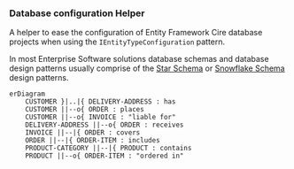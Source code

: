 ### Database configuration Helper

A helper to ease the configuration of Entity Framework Cire database projects when using the `IEntityTypeConfiguration` pattern.

In most Enterprise Software solutions database schemas and database design patterns usually comprise of the [Star Schema](https://en.wikipedia.org/wiki/Star_schema) or [Snowflake Schema](https://en.wikipedia.org/wiki/Snowflake_schema) design patterns.

```mermaid
erDiagram
    CUSTOMER }|..|{ DELIVERY-ADDRESS : has
    CUSTOMER ||--o{ ORDER : places
    CUSTOMER ||--o{ INVOICE : "liable for"
    DELIVERY-ADDRESS ||--o{ ORDER : receives
    INVOICE ||--|{ ORDER : covers
    ORDER ||--|{ ORDER-ITEM : includes
    PRODUCT-CATEGORY ||--|{ PRODUCT : contains
    PRODUCT ||--o{ ORDER-ITEM : "ordered in"
```

   


